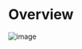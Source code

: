 # Overview

![image](https://github.com/dogukannulu/aws_end_to_end_streaming_pipeline/assets/91257958/bdcc40ba-1bd4-4595-b08e-7fafa290d03c)

